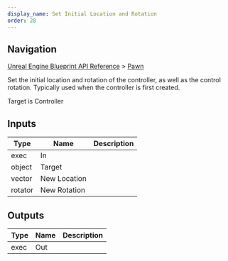 ```yaml
---
display_name: Set Initial Location and Rotation
order: 28
---
```

## Navigation

[Unreal Engine Blueprint API Reference](https://dev.epicgames.com/documentation/en-us/unreal-engine/BlueprintAPI) > [Pawn](https://dev.epicgames.com/documentation/en-us/unreal-engine/BlueprintAPI/Pawn)

Set the initial location and rotation of the controller, as well as the control rotation. Typically used when the controller is first created.

Target is Controller

## Inputs

| Type | Name | Description |
| --- | --- | --- |
| exec | In |  |
| object | Target |  |
| vector | New Location |  |
| rotator | New Rotation |  |

## Outputs

| Type | Name | Description |
| --- | --- | --- |
| exec | Out |  |
